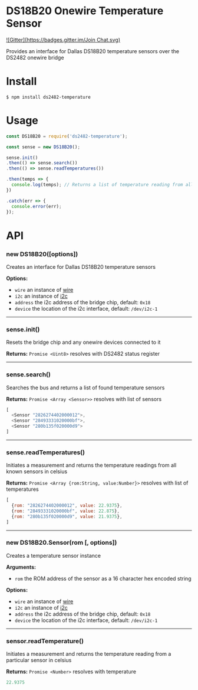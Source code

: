 # DS18B20 Onewire Temperature Sensor

[![Gitter](https://badges.gitter.im/Join Chat.svg)](https://gitter.im/ianmetcalf/node-ds2482?utm_source=badge&utm_medium=badge&utm_campaign=pr-badge&utm_content=badge)

Provides an interface for Dallas DS18B20 temperature sensors over the DS2482 onewire bridge

# Install

```
$ npm install ds2482-temperature
```

# Usage

```js
const DS18B20 = require('ds2482-temperature');

const sense = new DS18B20();

sense.init()
.then(() => sense.search())
.then(() => sense.readTemperatures())

.then(temps => {
  console.log(temps); // Returns a list of temperature reading from all found sensors
})

.catch(err => {
  console.error(err);
});
```

# API

### new DS18B20([options])
Creates an interface for Dallas DS18B20 temperature sensors

__Options:__
- `wire` an instance of [wire](https://github.com/ianmetcalf/node-ds2482)
- `i2c` an instance of [i2c](https://github.com/kelly/node-i2c)
- `address` the i2c address of the bridge chip, default: `0x18`
- `device` the location of the i2c interface, default: `/dev/i2c-1`

---

### sense.init()
Resets the bridge chip and any onewire devices connected to it

__Returns:__ `Promise <Uint8>` resolves with DS2482 status register

---

### sense.search()
Searches the bus and returns a list of found temperature sensors

__Returns:__ `Promise <Array <Sensor>>` resolves with list of sensors

```js
[
  <Sensor "2826274402000012">,
  <Sensor "28493331020000bf">,
  <Sensor "280b135f020000d9">
]
```

---

### sense.readTemperatures()
Initiates a measurement and returns the temperature readings from all known sensors in celsius

__Returns:__ `Promise <Array {rom:String, value:Number}>` resolves with list of temperatures

```js
[
  {rom: "2826274402000012", value: 22.9375},
  {rom: "28493331020000bf", value: 22.875},
  {rom: "280b135f020000d9", value: 21.9375},
]
```

---

### new DS18B20.Sensor(rom [, options])
Creates a temperature sensor instance

__Arguments:__
- `rom` the ROM address of the sensor as a 16 character hex encoded string

__Options:__
- `wire` an instance of [wire](https://github.com/ianmetcalf/node-ds2482)
- `i2c` an instance of [i2c](https://github.com/kelly/node-i2c)
- `address` the i2c address of the bridge chip, default: `0x18`
- `device` the location of the i2c interface, default: `/dev/i2c-1`

---

### sensor.readTemperature()
Initiates a measurement and returns the temperature reading from a particular sensor in celsius

__Returns:__ `Promise <Number>` resolves with temperature

```js
22.9375
```
